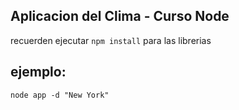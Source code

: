## Aplicacion del Clima - Curso Node 

recuerden ejecutar ```npm install``` para las librerias 

## ejemplo:
```
node app -d "New York"
```